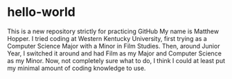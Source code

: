 # hello-world
This is a new repository strictly for practicing GitHub
My name is Matthew Hopper. I tried coding at Western Kentucky University, first trying as a Computer Science Major with a Minor in Film Studies. Then, around Junior Year, I switched it around and had Film as my Major and Computer Science as my Minor. Now, not completely sure what to do, I think I could at least put my minimal amount of coding knowledge to use.
